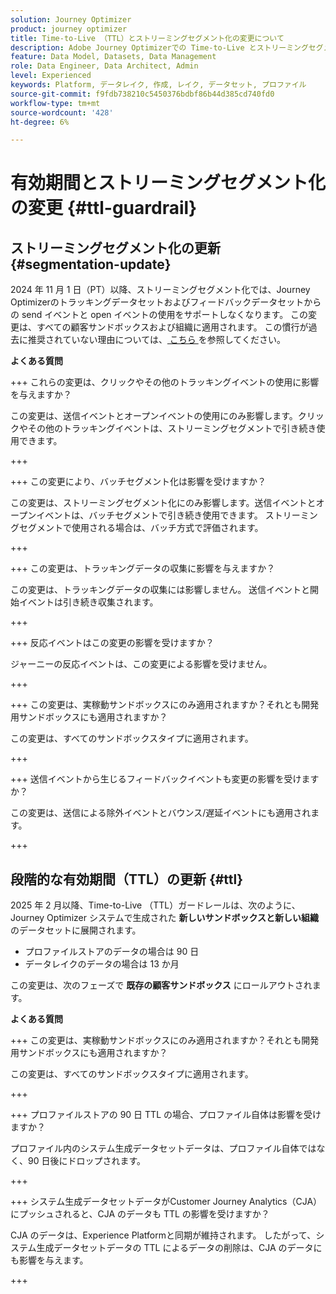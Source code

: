 ```yaml
---
solution: Journey Optimizer
product: journey optimizer
title: Time-to-Live （TTL）とストリーミングセグメント化の変更について
description: Adobe Journey Optimizerでの Time-to-Live とストリーミングセグメント化の変更
feature: Data Model, Datasets, Data Management
role: Data Engineer, Data Architect, Admin
level: Experienced
keywords: Platform, データレイク, 作成, レイク, データセット, プロファイル
source-git-commit: f9fdb738210c5450376bdbf86b44d385cd740fd0
workflow-type: tm+mt
source-wordcount: '428'
ht-degree: 6%

---
```



# 有効期間とストリーミングセグメント化の変更 {#ttl-guardrail}

## ストリーミングセグメント化の更新 {#segmentation-update}

2024 年 11 月 1 日（PT）以降、ストリーミングセグメント化では、Journey Optimizerのトラッキングデータセットおよびフィードバックデータセットからの send イベントと open イベントの使用をサポートしなくなります。 この変更は、すべての顧客サンドボックスおよび組織に適用されます。 この慣行が過去に推奨されていない理由については、[ こちら ](../audience/about-audiences.md#streaming-segmentation-events-guardrails) を参照してください。

**よくある質問**

+++ これらの変更は、クリックやその他のトラッキングイベントの使用に影響を与えますか？

この変更は、送信イベントとオープンイベントの使用にのみ影響します。クリックやその他のトラッキングイベントは、ストリーミングセグメントで引き続き使用できます。

+++

+++ この変更により、バッチセグメント化は影響を受けますか？

この変更は、ストリーミングセグメント化にのみ影響します。送信イベントとオープンイベントは、バッチセグメントで引き続き使用できます。 ストリーミングセグメントで使用される場合は、バッチ方式で評価されます。

+++

+++ この変更は、トラッキングデータの収集に影響を与えますか？

この変更は、トラッキングデータの収集には影響しません。 送信イベントと開始イベントは引き続き収集されます。

+++


+++ 反応イベントはこの変更の影響を受けますか？

ジャーニーの反応イベントは、この変更による影響を受けません。

+++


+++ この変更は、実稼動サンドボックスにのみ適用されますか？それとも開発用サンドボックスにも適用されますか？

この変更は、すべてのサンドボックスタイプに適用されます。

+++

+++ 送信イベントから生じるフィードバックイベントも変更の影響を受けますか？

この変更は、送信による除外イベントとバウンス/遅延イベントにも適用されます。

+++

## 段階的な有効期間（TTL）の更新 {#ttl}

2025 年 2 月以降、Time-to-Live （TTL）ガードレールは、次のように、Journey Optimizer システムで生成された **新しいサンドボックスと新しい組織** のデータセットに展開されます。

* プロファイルストアのデータの場合は 90 日
* データレイクのデータの場合は 13 か月

この変更は、次のフェーズで **既存の顧客サンドボックス** にロールアウトされます。

**よくある質問**

+++ この変更は、実稼動サンドボックスにのみ適用されますか？それとも開発用サンドボックスにも適用されますか？

この変更は、すべてのサンドボックスタイプに適用されます。

+++

+++ プロファイルストアの 90 日 TTL の場合、プロファイル自体は影響を受けますか？

プロファイル内のシステム生成データセットデータは、プロファイル自体ではなく、90 日後にドロップされます。

+++

+++ システム生成データセットデータがCustomer Journey Analytics（CJA）にプッシュされると、CJA のデータも TTL の影響を受けますか？

CJA のデータは、Experience Platformと同期が維持されます。 したがって、システム生成データセットデータの TTL によるデータの削除は、CJA のデータにも影響を与えます。

+++
